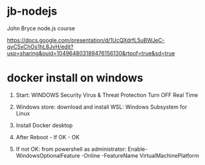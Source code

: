 # jb-nodejs
John Bryce node.js course

https://docs.google.com/presentation/d/1UcQXdrfL5uBWJeC-qyC5xChOs1hL8JvH/edit?usp=sharing&ouid=104964803189476156130&rtpof=true&sd=true



# docker install on windows

1. Start:
WINDOWS Security
Virus & Threat Protection
Turn OFF Real Time

2. Windows store: download and install WSL:  Windows Subsystem for Linux

3. Install Docker desktop

4. After Reboot - If OK - OK

5. If not OK:
from powershell as administrator:
Enable-WindowsOptionalFeature -Online -FeatureName VirtualMachinePlatform
